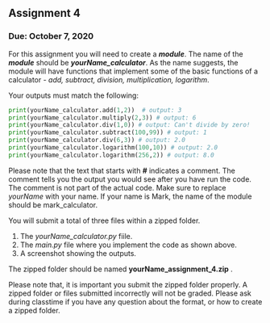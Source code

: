## Assignment 4
### Due: October 7, 2020


For this assignment you will need to create a ***module***. The name of the ***module*** should be ***yourName_calculator***. As the name suggests, the module will have functions that implement some of the basic functions of a calculator - *add, subtract, division, multiplication, logarithm*.

Your outputs must match the following:

```Python
print(yourName_calculator.add(1,2))  # output: 3
print(yourName_calculator.multiply(2,3)) # output: 6
print(yourName_calculator.div(1,0)) # output: Can't divide by zero!
print(yourName_calculator.subtract(100,99)) # output: 1
print(yourName_calculator.div(6,3)) # output: 2.0
print(yourName_calculator.logarithm(100,10)) # output: 2.0
print(yourName_calculator.logarithm(256,2)) # output: 8.0
```

Please note that the text that starts with **#** indicates a comment. The comment tells you the output you would see after you have run the code. The comment is not part of the actual code. Make sure to replace *yourName* with your name. If your name is Mark, the name of the module should be mark_calculator.

You will submit a total of three files within a zipped folder. 

1. The *yourName_calculator.py* fiile.
2. The *main.py* file where you implement the code as shown above.
3. A screenshot showing the outputs.

The zipped folder should be named **yourName_assignment_4.zip** .

Please note that, it is important you submit the zipped folder properly. A zipped folder or files submitted incorrectly will not be graded. Please ask during classtime if you have any question about the format, or how to create a zipped folder.